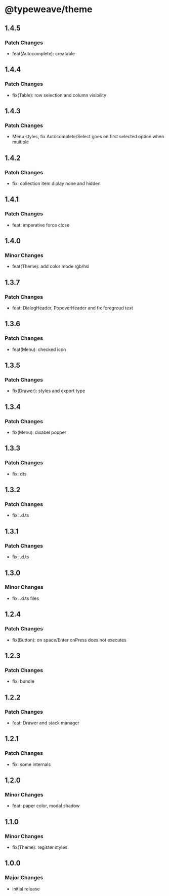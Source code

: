 # @typeweave/theme

## 1.4.5

### Patch Changes

- feat(Autocomplete): creatable

## 1.4.4

### Patch Changes

- fix(Table): row selection and column visibility

## 1.4.3

### Patch Changes

- Menu styles, fix Autocomplete/Select goes on first selected option when multiple

## 1.4.2

### Patch Changes

- fix: collection item diplay none and hidden

## 1.4.1

### Patch Changes

- feat: imperative force close

## 1.4.0

### Minor Changes

- feat(Theme): add color mode rgb/hsl

## 1.3.7

### Patch Changes

- feat: DialogHeader, PopoverHeader and fix foregroud text

## 1.3.6

### Patch Changes

- feat(Menu): checked icon

## 1.3.5

### Patch Changes

- fix(Drawer): styles and export type

## 1.3.4

### Patch Changes

- fix(Menu): disabel popper

## 1.3.3

### Patch Changes

- fix: dts

## 1.3.2

### Patch Changes

- fix: .d.ts

## 1.3.1

### Patch Changes

- fix: .d.ts

## 1.3.0

### Minor Changes

- fix: .d.ts files

## 1.2.4

### Patch Changes

- fix(Button): on space/Enter onPress does not executes

## 1.2.3

### Patch Changes

- fix: bundle

## 1.2.2

### Patch Changes

- feat: Drawer and stack manager

## 1.2.1

### Patch Changes

- fix: some internals

## 1.2.0

### Minor Changes

- feat: paper color, modal shadow

## 1.1.0

### Minor Changes

- fix(Theme): register styles

## 1.0.0

### Major Changes

- initial release
